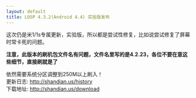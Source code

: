 ```yaml
---
layout: default
title: LOSP 4.3.2(Android 4.4) 实验版发布
---
```

这次仍是米1/1s专属更新，实验版，所以都是尝试性修复，比如说尝试修复了屏幕时常卡死的问题。

__注意，此版本的刷机包文件名有问题，文件名里写的是4.2.23，各位不要在意这些细节，直接刷就是了__

<!--more-->

依然需要系统分区调整到250M以上刷入！  
更新日志: <http://shandian.us/history>  
下载地址: <http://shandian.us/download>
